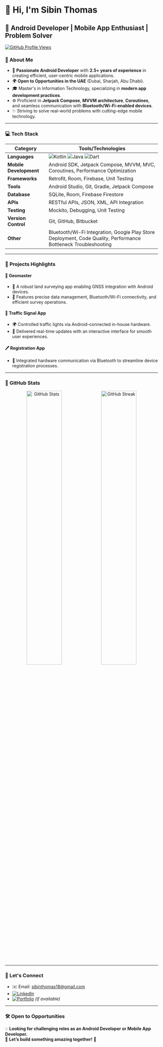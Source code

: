 # 👋 Hi, I'm Sibin Thomas  

## 🌟 **Android Developer | Mobile App Enthusiast | Problem Solver**  
[![GitHub Profile Views](https://komarev.com/ghpvc/?username=SiBiN003&color=blue&style=flat-square)](https://github.com/SiBiN003)


### 💼 **About Me**  
- 🎯 **Passionate Android Developer** with **2.5+ years of experience** in creating efficient, user-centric mobile applications.  
- 🌍 **Open to Opportunities in the UAE** (Dubai, Sharjah, Abu Dhabi).  
- 🎓 Master's in Information Technology, specializing in **modern app development practices**.  
- ⚙️ Proficient in **Jetpack Compose**, **MVVM architecture**, **Coroutines**, and seamless communication with **Bluetooth/Wi-Fi-enabled devices**.  
- ✨ Striving to solve real-world problems with cutting-edge mobile technology.  

---

### 💻 **Tech Stack**  
| **Category**            | **Tools/Technologies**                                                                 |
|--------------------------|---------------------------------------------------------------------------------------|
| **Languages**            | ![Kotlin](https://img.shields.io/badge/Kotlin-0095D5?logo=kotlin&logoColor=white) ![Java](https://img.shields.io/badge/Java-007396?logo=java&logoColor=white) ![Dart](https://img.shields.io/badge/Dart-0175C2?logo=dart&logoColor=white) |
| **Mobile Development**   | Android SDK, Jetpack Compose, MVVM, MVC, Coroutines, Performance Optimization         |
| **Frameworks**           | Retrofit, Room, Firebase, Unit Testing                                               |
| **Tools**                | Android Studio, Git, Gradle, Jetpack Compose                                         |
| **Database**             | SQLite, Room, Firebase Firestore                                                     |
| **APIs**                 | RESTful APIs, JSON, XML, API Integration                                             |
| **Testing**              | Mockito, Debugging, Unit Testing                                                     |
| **Version Control**      | Git, GitHub, Bitbucket                                                               |
| **Other**                | Bluetooth/Wi-Fi Integration, Google Play Store Deployment, Code Quality, Performance Bottleneck Troubleshooting |

---

### 🚀 **Projects Highlights**  
#### 📱 **Geomaster**  
- 🌟 A robust land surveying app enabling GNSS integration with Android devices.  
- 🔧 Features precise data management, Bluetooth/Wi-Fi connectivity, and efficient survey operations.  

#### 🛑 **Traffic Signal App**  
- 🌍 Controlled traffic lights via Android-connected in-house hardware.  
- 🔄 Delivered real-time updates with an interactive interface for smooth user experiences.  

#### 🖊️ **Registration App**  
- 🎯 Integrated hardware communication via Bluetooth to streamline device registration processes.  

---

### 🎨 **GitHub Stats**  
<div align="center">
  <img src="https://github-readme-stats.vercel.app/api?username=SiBiN003&show_icons=true&theme=radical" alt="GitHub Stats" width="48%"/>
  <img src="https://github-readme-streak-stats.herokuapp.com/?user=SiBiN003&theme=radical" alt="GitHub Streak" width="48%"/>
</div>

---

### 🤝 **Let's Connect**  
- ✉️ Email: [sibinthomas18@gmail.com](mailto:sibinthomas18@gmail.com)  
- [![LinkedIn](https://img.shields.io/badge/LinkedIn-0A66C2?style=for-the-badge&logo=linkedin&logoColor=white)](https://www.linkedin.com/in/sibinthomas18)  
- [![Portfolio](https://img.shields.io/badge/Portfolio-FF6F61?style=for-the-badge&logo=Google-Chrome&logoColor=white)](https://your-portfolio-link.com) *(if available)*  

---

### 🛠️ **Open to Opportunities**  
💡 **Looking for challenging roles as an Android Developer or Mobile App Developer.**  
🎯 **Let’s build something amazing together!** 🚀  
